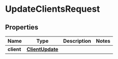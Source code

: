 

# UpdateClientsRequest


## Properties

| Name | Type | Description | Notes |
|------------ | ------------- | ------------- | -------------|
|**client** | [**ClientUpdate**](ClientUpdate.md) |  |  |



